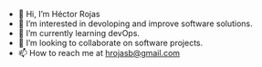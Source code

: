 - 👋 Hi, I’m Héctor Rojas
- 👀 I’m interested in devoloping and improve software solutions.
- 🌱 I’m currently learning devOps.
- 💞️ I’m looking to collaborate on software projects.
- 📫 How to reach me at hrojasb@gmail.com

<!---
hrojasb/hrojasb is a ✨ special ✨ repository because its `README.md` (this file) appears on your GitHub profile.
You can click the Preview link to take a look at your changes.
--->
